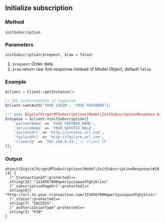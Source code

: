 ## Initialize subscription

### Method
`initSubscription`

### Parameters
`initSubscription($request, $raw = false)`

1. `$request` Order data
2. `$raw` return raw Xml response instead of Model Object, default `false`

### Example
```php
$client = Client::getInstance();

// Set authorization if required
$client->setAuth('YOUR LOGIN', 'YOUR PASSWORD');

/** @var DigitalVirgo\MTSubscriptions\Model\InitSubscriptionResponse $respose */
$respose = $client->initSubscription([
    'partnerName' => 'YOUR_PARTNER_NAME',
    'serviceName' => 'YOUR_SERVICE_NALE',
    'successUrl' => 'http://success.url.com',
    'failureUrl' => 'http://failure.url.com',
    'clientIp' => '192.168.0.33', // client IP
]);
```

### Output
```text
object(DigitalVirgo\MTSubscriptions\Model\InitSubscriptionResponse)#28 (4) {
  ["_transactionId":protected]=>
  string(32) "1234567890qwertyuiopasdfghjklzxc"
  ["_subscriptionPageUrl":protected]=>
  string(67) "http://url.to.your.transaction.com/1234567890qwertyuiopasdfghjklzxc"
  ["_status":protected]=>
  string(7) "SUCCESS"
  ["_authorizationType":protected]=>
  string(3) "PIN"
}
```